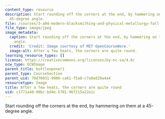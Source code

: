 ```yaml
---
content_type: resource
description: Start rounding off the corners at the end, by hammering on them at a
  45-degree angle.
file: /courses/3-a04-modern-blacksmithing-and-physical-metallurgy-fall-2008/c1771a4090bcbd4e570196f215a22e1c_054.jpg
file_type: image/jpeg
image_metadata:
  caption: Start rounding off the corners at the end, by hammering on them at a 45-degree
    angle.
  credit: 'Credit: Image courtesy of MIT OpenCourseWare.'
  image-alt: After a few heats, the corners are quite round.
learning_resource_types: []
license: https://creativecommons.org/licenses/by-nc-sa/4.0/
ocw_type: OCWImage
parent_title: bottleopener1
parent_type: CourseSection
parent_uid: 70d76031-9900-ca61-f5a0-c7a0ad29a4a4
resourcetype: Image
title: After a few heats, the corners are quite round
uid: c1771a40-90bc-bd4e-5701-96f215a22e1c
---
```

Start rounding off the corners at the end, by hammering on them at a 45-degree angle.